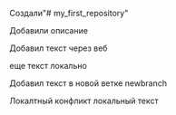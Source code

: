 Создали"# my_first_repository" 

Добавили описание

Добавил текст через веб


еще текст локально 

Добавил текст в новой ветке newbranch

Локалтный конфликт локальный текст
